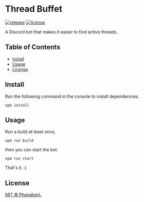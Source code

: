 # Thread Buffet

[![release](https://img.shields.io/github/v/release/phanabani/thread-buffet)](https://github.com/phanabani/thread-buffet/releases)
[![license](https://img.shields.io/github/license/phanabani/thread-buffet)](LICENSE)

A Discord bot that makes it easier to find active threads.

## Table of Contents

- [Install](#install)
- [Usage](#usage)
- [License](#license)

## Install

Run the following command in the console to install dependencies.

```shell
npm install
```

## Usage

Run a build at least once,

```shell
npm run build
```

then you can start the bot.

```shell
npm run start
```

That's it. :)

## License

[MIT © Phanabani.](LICENSE)
